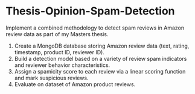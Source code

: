# Thesis-Opinion-Spam-Detection
Implement a combined methodology to detect spam reviews in Amazon review data as part of my Masters thesis.

1. Create a MongoDB database storing Amazon review data (text, rating, timestamp, product ID, reviewer ID).
2. Build a detection model based on a variety of review spam indicators and reviewer behavior characteristics.
3. Assign a spamicity score to each review via a linear scoring function and mark suspicious reviews.
4. Evaluate on dataset of Amazon product reviews.
